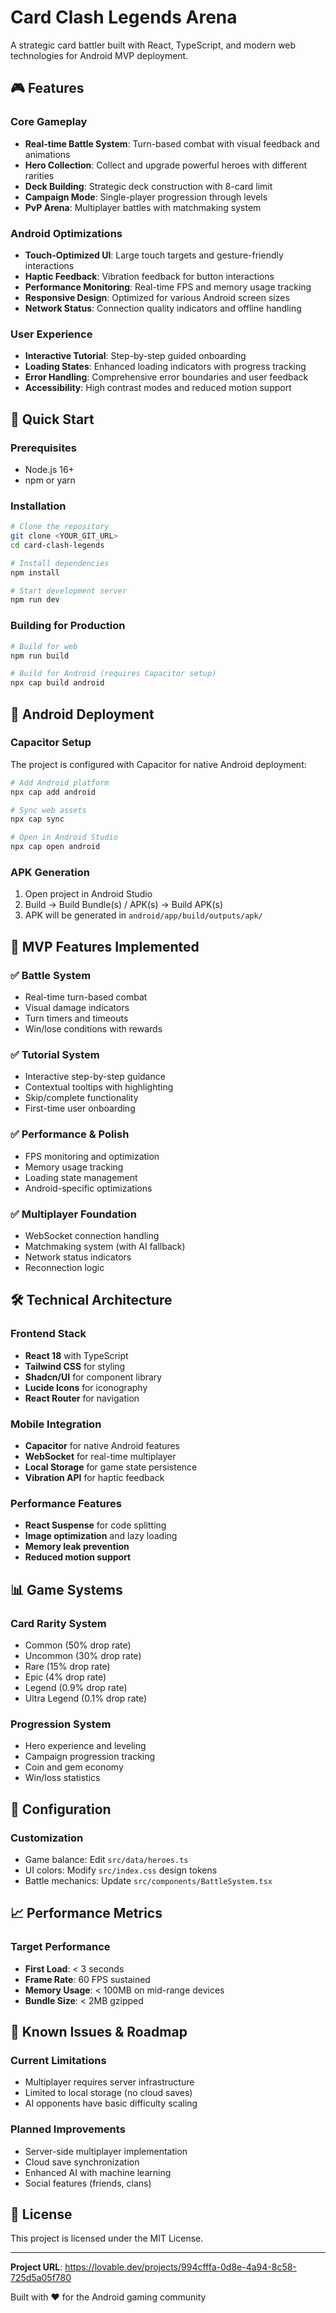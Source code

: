 # Card Clash Legends Arena

A strategic card battler built with React, TypeScript, and modern web technologies for Android MVP deployment.

## 🎮 Features

### Core Gameplay
- **Real-time Battle System**: Turn-based combat with visual feedback and animations
- **Hero Collection**: Collect and upgrade powerful heroes with different rarities
- **Deck Building**: Strategic deck construction with 8-card limit
- **Campaign Mode**: Single-player progression through levels
- **PvP Arena**: Multiplayer battles with matchmaking system

### Android Optimizations
- **Touch-Optimized UI**: Large touch targets and gesture-friendly interactions
- **Haptic Feedback**: Vibration feedback for button interactions
- **Performance Monitoring**: Real-time FPS and memory usage tracking
- **Responsive Design**: Optimized for various Android screen sizes
- **Network Status**: Connection quality indicators and offline handling

### User Experience
- **Interactive Tutorial**: Step-by-step guided onboarding
- **Loading States**: Enhanced loading indicators with progress tracking
- **Error Handling**: Comprehensive error boundaries and user feedback
- **Accessibility**: High contrast modes and reduced motion support

## 🚀 Quick Start

### Prerequisites
- Node.js 16+ 
- npm or yarn

### Installation
```bash
# Clone the repository
git clone <YOUR_GIT_URL>
cd card-clash-legends

# Install dependencies
npm install

# Start development server
npm run dev
```

### Building for Production
```bash
# Build for web
npm run build

# Build for Android (requires Capacitor setup)
npx cap build android
```

## 📱 Android Deployment

### Capacitor Setup
The project is configured with Capacitor for native Android deployment:

```bash
# Add Android platform
npx cap add android

# Sync web assets
npx cap sync

# Open in Android Studio
npx cap open android
```

### APK Generation
1. Open project in Android Studio
2. Build → Build Bundle(s) / APK(s) → Build APK(s)
3. APK will be generated in `android/app/build/outputs/apk/`

## 🎯 MVP Features Implemented

### ✅ Battle System
- Real-time turn-based combat
- Visual damage indicators
- Turn timers and timeouts
- Win/lose conditions with rewards

### ✅ Tutorial System  
- Interactive step-by-step guidance
- Contextual tooltips with highlighting
- Skip/complete functionality
- First-time user onboarding

### ✅ Performance & Polish
- FPS monitoring and optimization
- Memory usage tracking
- Loading state management
- Android-specific optimizations

### ✅ Multiplayer Foundation
- WebSocket connection handling
- Matchmaking system (with AI fallback)
- Network status indicators
- Reconnection logic

## 🛠 Technical Architecture

### Frontend Stack
- **React 18** with TypeScript
- **Tailwind CSS** for styling
- **Shadcn/UI** for component library
- **Lucide Icons** for iconography
- **React Router** for navigation

### Mobile Integration
- **Capacitor** for native Android features
- **WebSocket** for real-time multiplayer
- **Local Storage** for game state persistence
- **Vibration API** for haptic feedback

### Performance Features
- **React Suspense** for code splitting
- **Image optimization** and lazy loading
- **Memory leak prevention**
- **Reduced motion support**

## 📊 Game Systems

### Card Rarity System
- Common (50% drop rate)
- Uncommon (30% drop rate)  
- Rare (15% drop rate)
- Epic (4% drop rate)
- Legend (0.9% drop rate)
- Ultra Legend (0.1% drop rate)

### Progression System
- Hero experience and leveling
- Campaign progression tracking
- Coin and gem economy
- Win/loss statistics

## 🔧 Configuration

### Customization
- Game balance: Edit `src/data/heroes.ts`
- UI colors: Modify `src/index.css` design tokens
- Battle mechanics: Update `src/components/BattleSystem.tsx`

## 📈 Performance Metrics

### Target Performance
- **First Load**: < 3 seconds
- **Frame Rate**: 60 FPS sustained
- **Memory Usage**: < 100MB on mid-range devices
- **Bundle Size**: < 2MB gzipped

## 🐛 Known Issues & Roadmap

### Current Limitations
- Multiplayer requires server infrastructure
- Limited to local storage (no cloud saves)
- AI opponents have basic difficulty scaling

### Planned Improvements
- Server-side multiplayer implementation
- Cloud save synchronization
- Enhanced AI with machine learning
- Social features (friends, clans)

## 📄 License

This project is licensed under the MIT License.

---

**Project URL**: https://lovable.dev/projects/994cfffa-0d8e-4a94-8c58-725d5a05f780

Built with ❤️ for the Android gaming community
